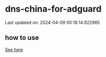 # dns-china-for-adguard

Last updated on: 2024-04-09 00:18:14.922965

## how to use

[See here](https://github.com/AdguardTeam/AdGuardHome/wiki/Configuration#upstreams-from-file)